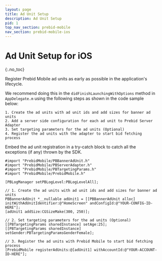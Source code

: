 ```yaml
---
layout: page
title: Ad Unit Setup
description: Ad Unit Setup
pid: 1
top_nav_section: prebid-mobile
nav_section: prebid-mobile-ios
---
```


<div class="bs-docs-section" markdown="1">

# Ad Unit Setup for iOS
{:.no_toc}

Register Prebid Mobile ad units as early as possible in the application's lifecycle.

We recommend doing this in the `didFinishLaunchingWithOptions` method in `AppDelegate.m` using the following steps as shown in the code sample below:

	1. Create the ad units with ad unit ids and add sizes for banner ad units
	2. Add a server side configuration for each ad unit to Prebid Server Adapter
	3. Set targeting parameters for the ad units (Optional)
	4. Register the ad units with the adapter to start bid fetching process

Embed the ad unit registration in a try-catch block to catch all the exceptions (if any) thrown by the SDK.

```objc
#import "PrebidMobile/PBBannerAdUnit.h"
#import "PrebidMobile/PBServerAdapter.h"
#import "PrebidMobile/PBTargetingParams.h"
#import "PrebidMobile/PrebidMobile.h"
 
[PBLogManager setPBLogLevel:PBLogLevelAll];
  
// 1. Create the ad units with ad unit ids and add sizes for banner ad units
PBBannerAdUnit *__nullable adUnit1 = [[PBBannerAdUnit alloc] initWithAdUnitIdentifier:@"HomeScreen" andConfigId:@"YOUR-CONFIG-ID-HERE"];
[adUnit1 addSize:CGSizeMake(300, 250)];
  
// 2. Set targeting parameters for the ad units (Optional)
[[PBTargetingParams sharedInstance] setAge:25];
[[PBTargetingParams sharedInstance] setGender:PBTargetingParamsGenderFemale];
  
// 3. Register the ad units with Prebid Mobile to start bid fetching process
[PrebidMobile registerAdUnits:@[adUnit1] withAccountId:@"YOUR-ACCOUNT-ID-HERE"];
```


</div>

